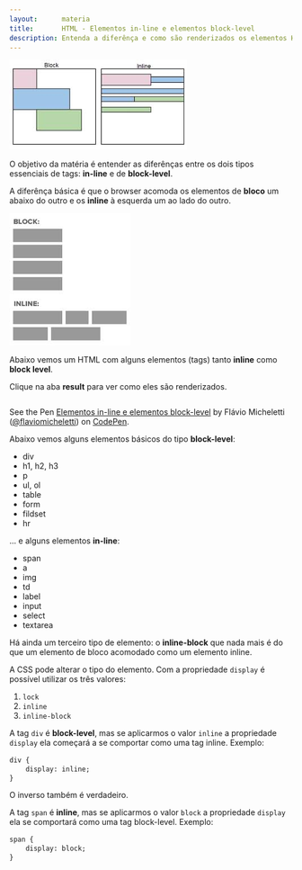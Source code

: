 ```yaml
---
layout:      materia
title:       HTML - Elementos in-line e elementos block-level
description: Entenda a diferênça e como são renderizados os elementos HTML do tipo inline e block level.
---
```


![](inline-blocklevel-b.jpeg)

O objetivo da matéria é entender as diferênças entre os dois tipos essenciais de tags:  __in-line__ e de __block-level__.

A diferênça básica é que o browser acomoda os elementos de __bloco__ um abaixo do outro e os __inline__ à esquerda
um ao lado do outro.

![](inline-blocklevel-a.jpeg)



Abaixo vemos um HTML com alguns elementos (tags) tanto __inline__ como __block level__.

Clique na aba __result__ para ver como eles são renderizados.


<div data-height="470" data-theme-id="2897" data-slug-hash="EiqIm" data-default-tab="html" class='codepen'><pre><code></code></pre>
<p>See the Pen <a href='http://codepen.io/flaviomicheletti/pen/EiqIm'>Elementos in-line e elementos block-level</a>
by Flávio Micheletti (<a href='http://codepen.io/flaviomicheletti'>@flaviomicheletti</a>) on <a href='http://codepen.io'>CodePen</a>.</p>
</div><script async src="//codepen.io/assets/embed/ei.js"></script>


Abaixo vemos alguns elementos básicos do tipo __block-level__:

- div
- h1, h2, h3
- p
- ul, ol
- table
- form
- fildset
- hr

... e alguns elementos __in-line__:

- span
- a
- img
- td
- label
- input
- select
- textarea


Há ainda um terceiro tipo de elemento: o __inline-block__ que nada mais é do que um elemento de bloco acomodado como um
elemento inline.

A CSS pode alterar o tipo do elemento. Com a propriedade `display` é possível utilizar os três valores:

1. `lock`
2. `inline`
3. `inline-block`

A tag `div` é __block-level__, mas se aplicarmos o valor `inline` a propriedade `display` ela começará a se comportar como
uma tag inline. Exemplo:

    div {
        display: inline;
    }

O inverso também é verdadeiro.

A tag `span` é __inline__, mas se aplicarmos o valor `block` a propriedade `display` ela se comportará como uma tag block-level.
Exemplo:

    span {
        display: block;
    }
